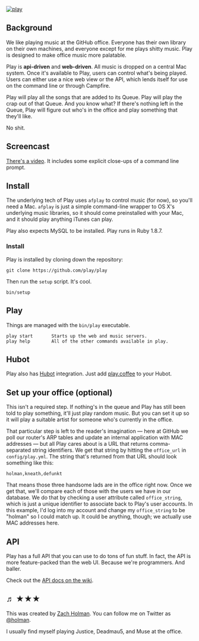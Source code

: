 [![play](http://f.cl.ly/items/0M3D1T3o282g1x1C0q09/splash.png)](http://cl.ly/BOJT)

## Background

We like playing music at the GitHub office. Everyone has their own library on
their own machines, and everyone except for me plays shitty music. Play is
designed to make office music more palatable.

Play is **api-driven** and **web-driven**. All music is dropped on a central
Mac system. Once it's available to Play, users can control what's being played.
Users can either use a nice web view or the API, which lends itself for use on
the command line or through Campfire.

Play will play all the songs that are added to its Queue. Play will play the
crap out of that Queue. And you know what?  If there's nothing left in the
Queue, Play will figure out who's in the office and play something that they'll
like.

No shit.

## Screencast

[There's a video](http://zachholman.com/screencast/play). It includes some
explicit close-ups of a command line prompt.

## Install

The underlying tech of Play uses `afplay` to control music (for now), so you'll
need a Mac. `afplay` is just a simple command-line wrapper to OS X's underlying
music libraries, so it should come preinstalled with your Mac, and it should
play anything iTunes can play.

Play also expects MySQL to be installed. Play runs in Ruby 1.8.7.

### Install

Play is installed by cloning down the repository:

    git clone https://github.com/play/play

Then run the `setup` script. It's cool.

    bin/setup

## Play

Things are managed with the `bin/play` executable.

    play start       Starts up the web and music servers.
    play help        All of the other commands available in play.

## Hubot

Play also has [Hubot](https://hubot.github.com) integration. Just add
[play.coffee](https://github.com/github/hubot-scripts/blob/master/src/scripts/play.coffee)
to your Hubot.

## Set up your office (optional)

This isn't a required step. If nothing's in the queue and Play has still been
told to play something, it'll just play random music. But you can set it up so
it will play a suitable artist for someone who's currently in the office.

That particular step is left to the reader's imagination — here at GitHub we
poll our router's ARP tables and update an internal application with MAC
addresses — but all Play cares about is a URL that returns comma-separated
string identifiers. We get that string by hitting the `office_url` in
`config/play.yml`. The string that's returned from that URL should look
something like this:

    holman,kneath,defunkt

That means those three handsome lads are in the office right now. Once we get
that, we'll compare each of those with the users we have in our database. We do
that by checking a user attribute called `office_string`, which is just a
unique identifier to associate back to Play's user accounts. In this example,
I'd log into my account and change my `office_string` to be "holman" so I could
match up. It could be anything, though; we actually use MAC addresses here.

## API

Play has a full API that you can use to do tons of fun stuff. In fact, the API
is more feature-packed than the web UI. Because we're programmers. And baller.

Check out the [API docs on the wiki](https://github.com/play/play/wiki/API).

## ♬ ★★★

This was created by [Zach Holman](http://zachholman.com). You can follow me on
Twitter as [@holman](https://twitter.com/holman).

I usually find myself playing Justice, Deadmau5, and Muse at the office.
